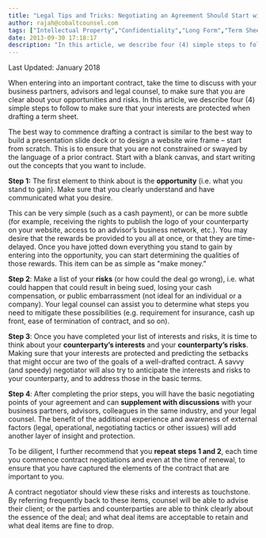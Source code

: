 ```yaml
---
title: "Legal Tips and Tricks: Negotiating an Agreement Should Start with a Blank Page"
author: rajah@cobaltcounsel.com
tags: ["Intellectual Property","Confidentiality","Long Form","Term Sheet","Independent Legal Advice","Contract Drafting","Contract Negotiations","Commercial Activities","Rajah","Share Purchase Agreement"]
date: 2013-09-30 17:18:17
description: "In this article, we describe four (4) simple steps to follow to make sure that your interests are protected when drafting a term sheet."
---
```


Last Updated:  January 2018

When entering into an important contract, take the time to discuss with your business partners, advisors and legal counsel, to make sure that you are clear about your opportunities and risks.  In this article, we describe four (4) simple steps to follow to make sure that your interests are protected when drafting a term sheet.

The best way to commence drafting a contract is similar to the best way to build a presentation slide deck or to design a website wire frame – start from scratch.  This is to ensure that you are not constrained or swayed by the language of a prior contract.  Start with a blank canvas, and start writing out the concepts that you want to include.

**Step 1:**  The first element to think about is the **opportunity** (i.e. what you stand to gain).  Make sure that you clearly understand and have communicated what you desire.

This can be very simple (such as a cash payment), or can be more subtle (for example, receiving the rights to publish the logo of your counterparty on your website, access to an advisor’s business network, etc.).  You may desire that the rewards be provided to you all at once, or that they are time-delayed.  Once you have jotted down everything you stand to gain by entering into the opportunity, you can start determining the qualities of those rewards.  This item can be as simple as "make money."

**Step 2**:  Make a list of your **risks** (or how could the deal go wrong), i.e. what could happen that could result in being sued, losing your cash compensation, or public embarrassment (not ideal for an individual or a company).  Your legal counsel can assist you to determine what steps you need to mitigate these possibilities (e.g. requirement for insurance, cash up front, ease of termination of contract, and so on).

**Step 3**:  Once you have completed your list of interests and risks, it is time to think about your **counterparty’s interests** and your **counterparty’s risks**.  Making sure that your interests are protected and predicting the setbacks that might occur are two of the goals of a well-drafted contract.  A savvy (and speedy) negotiator will also try to anticipate the interests and risks to your counterparty, and to address those in the basic terms.

**Step 4**:  After completing the prior steps, you will have the basic negotiating points of your agreement and can **supplement with discussions** with your business partners, advisors, colleagues in the same industry, and your legal counsel.  The benefit of the additional experience and awareness of external factors (legal, operational, negotiating tactics or other issues) will add another layer of insight and protection.

To be diligent, I further recommend that you **repeat steps 1 and 2**, each time you commence contract negotiations and even at the time of renewal, to ensure that you have captured the elements of the contract that are important to you.

A contract negotiator should view these risks and interests as touchstone.  By referring frequently back to these items, counsel will be able to advise their client; or the parties and counterparties are able to think clearly about the essence of the deal; and what deal items are acceptable to retain and what deal items are fine to drop.
